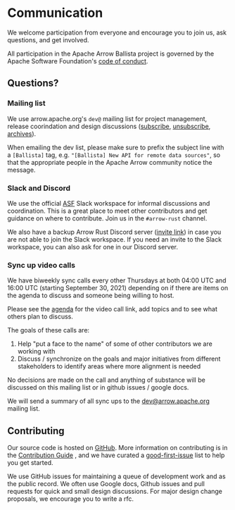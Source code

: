<!---
  Licensed to the Apache Software Foundation (ASF) under one
  or more contributor license agreements.  See the NOTICE file
  distributed with this work for additional information
  regarding copyright ownership.  The ASF licenses this file
  to you under the Apache License, Version 2.0 (the
  "License"); you may not use this file except in compliance
  with the License.  You may obtain a copy of the License at

    http://www.apache.org/licenses/LICENSE-2.0

  Unless required by applicable law or agreed to in writing,
  software distributed under the License is distributed on an
  "AS IS" BASIS, WITHOUT WARRANTIES OR CONDITIONS OF ANY
  KIND, either express or implied.  See the License for the
  specific language governing permissions and limitations
  under the License.
-->

# Communication

We welcome participation from everyone and encourage you to join us, ask
questions, and get involved.

All participation in the Apache Arrow Ballista project is governed by the
Apache Software Foundation's [code of
conduct](https://www.apache.org/foundation/policies/conduct.html).

## Questions?

### Mailing list

We use arrow.apache.org's `dev@` mailing list for project management, release
coorindation and design discussions
([subscribe](mailto:dev-subscribe@arrow.apache.org),
[unsubscribe](mailto:dev-unsubscribe@arrow.apache.org),
[archives](https://lists.apache.org/list.html?dev@arrow.apache.org)).

When emailing the dev list, please make sure to prefix the subject line with a
`[Ballista]` tag, e.g. `"[Ballista] New API for remote data sources"`, so
that the appropriate people in the Apache Arrow community notice the message.

### Slack and Discord

We use the official [ASF](https://s.apache.org/slack-invite) Slack workspace
for informal discussions and coordination. This is a great place to meet other
contributors and get guidance on where to contribute. Join us in the
`#arrow-rust` channel.

We also have a backup Arrow Rust Discord
server ([invite link](https://discord.gg/Qw5gKqHxUM)) in case you are not able
to join the Slack workspace. If you need an invite to the Slack workspace, you
can also ask for one in our Discord server.

### Sync up video calls

We have biweekly sync calls every other Thursdays at both 04:00 UTC
and 16:00 UTC (starting September 30, 2021) depending on if there are
items on the agenda to discuss and someone being willing to host.

Please see the [agenda](https://docs.google.com/document/d/1atCVnoff5SR4eM4Lwf2M1BBJTY6g3_HUNR6qswYJW_U/edit)
for the video call link, add topics and to see what others plan to discuss.

The goals of these calls are:

1. Help "put a face to the name" of some of other contributors we are working with
2. Discuss / synchronize on the goals and major initiatives from different stakeholders to identify areas where more alignment is needed

No decisions are made on the call and anything of substance will be discussed on this mailing list or in github issues / google docs.

We will send a summary of all sync ups to the dev@arrow.apache.org mailing list.

## Contributing

Our source code is hosted on
[GitHub](https://github.com/apache/datafusion-ballista). More information on contributing is in
the [Contribution Guide](https://github.com/apache/datafusion-ballista/blob/main/CONTRIBUTING.md)
, and we have curated a [good-first-issue](https://github.com/apache/datafusion-ballista/contribute)
list to help you get started.

We use GitHub issues for maintaining a queue of development work and as the
public record. We often use Google docs, Github issues and pull requests for
quick and small design discussions. For major design change proposals, we encourage you to write a rfc.
